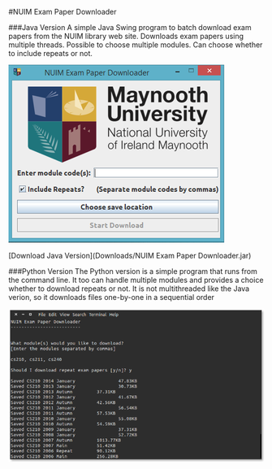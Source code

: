 #NUIM Exam Paper Downloader


###Java Version
A simple Java Swing program to batch download exam papers from the NUIM library web site.
Downloads exam papers using multiple threads. Possible to choose multiple modules. Can choose whether to include repeats or not.

![Screenshot](screenshot/screenshot.png "Screenshot of Java Swing Version")

[Download Java Version](Downloads/NUIM Exam Paper Downloader.jar)

###Python Version
The Python version is a simple program that runs from the command line. It too can handle multiple modules and provides a choice whether to download repeats or not. It is not multithreaded like the Java verion, so it downloads files one-by-one in a sequential order

![Python Screenshot](screenshot/python-screenshot.png "Screenshot of Python Command Line Version")
